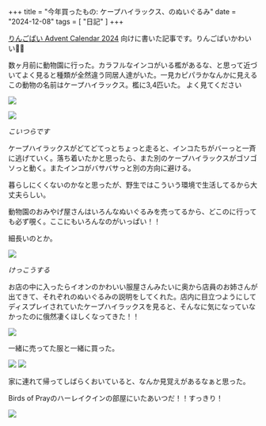 +++
title = "今年買ったもの: ケープハイラックス、のぬいぐるみ"
date = "2024-12-08"
tags = [
    "日記"
]
+++

[りんごぱい Advent Calendar 2024](https://adventar.org/calendars/10045) 向けに書いた記事です。りんごぱいかわいい🍎🙏

数ヶ月前に動物園に行った。カラフルなインコがいる檻があるな、と思って近づいてよく見ると種類が全然違う同居人達がいた。一見カピパラかなんかに見えるこの動物の名前はケープハイラックス。檻に3,4匹いた。  よく見てください

![](01.jpg)

![](02.jpg)
 
 *こいつらです*

ケープハイラックスがどてどてっとちょっと走ると、インコたちがバーっと一斉に逃げていく。落ち着いたかと思ったら、また別のケープハイラックスがゴソゴソっと動く。またインコがバサバサっと別の方向に避ける。

暮らしにくくないのかなと思ったが、野生ではこういう環境で生活してるから大丈夫らしい。

動物園のおみやげ屋さんはいろんなぬいぐるみを売ってるから、どこのに行っても必ず覗く。ここにもいろんなのがいっぱい！！

細長いのとか。

![](04.jpg)

*けっこうする*

お店の中に入ったらイオンのかわいい服屋さんみたいに奥から店員のお姉さんが出てきて、それぞれのぬいぐるみの説明をしてくれた。店内に目立つようにしてディスプレイされていたケープハイラックスを見ると、そんなに気になっていなかったのに俄然凄くほしくなってきた！！

![](03.jpg)

一緒に売ってた服と一緒に買った。

![](05.jpg)
![](06.jpg)

家に連れて帰ってしばらくおいていると、なんか見覚えがあるなぁと思った。

Birds of Prayのハーレイクインの部屋にいたあいつだ！！すっきり！ 

![](07.jpg)